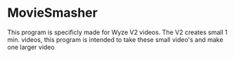 # MovieSmasher
This program is specificly made for Wyze V2 videos. The V2 creates small 1 min. videos, this program is intended to take these small video's and make one larger video
